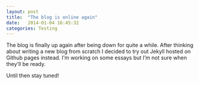 ```yaml
---
layout: post
title:  "The blog is online again"
date:   2014-01-04 16:45:32
categories: Testing
---
```


The blog is finally up again after being down for quite a while.
After thinking about writing a new blog from scratch I decided to try out Jekyll hosted on Github pages instead.
I’m working on some essays but I’m not sure when they’ll be ready.

Until then stay tuned!